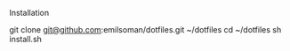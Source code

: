 Installation

  git clone git@github.com:emilsoman/dotfiles.git ~/dotfiles
  cd ~/dotfiles
  sh install.sh
